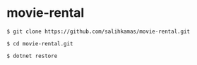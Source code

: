 # movie-rental

```
$ git clone https://github.com/salihkamas/movie-rental.git
 
$ cd movie-rental.git
 
$ dotnet restore

```
